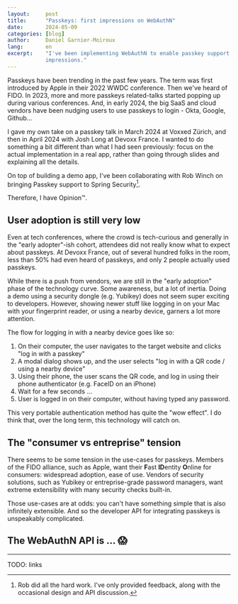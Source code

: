 ```yaml
---
layout:     post
title:      "Passkeys: first impressions on WebAuthN"
date:       2024-05-09
categories: [blog]
author:     Daniel Garnier-Moiroux
lang:       en
excerpt:    "I've been implementing WebAuthN to enable passkey support in web apps, here are a few
            impressions."
---
```


Passkeys have been trending in the past few years. The term was first introduced by Apple in their
2022 WWDC conference. Then we've heard of FIDO. In 2023, more and more passkeys related-talks started
popping up during various conferences. And, in early 2024, the big SaaS and cloud vendors have been
nudging users to use passkeys to login - Okta, Google, Github...

I gave my own take on a passkey talk in March 2024 at Voxxed Zürich, and then in April 2024 with
Josh Long at Devoxx France. I wanted to do something a bit different than what I had seen
previously: focus on the actual implementation in a real app, rather than going through slides and
explaining all the details.

On top of building a demo app, I've been collaborating with Rob Winch on bringing Passkey support to
Spring Security[^1].

Therefore, I have Opinion™.


## User adoption is still very low

Even at tech conferences, where the crowd is tech-curious and generally in the "early adopter"-ish
cohort, attendees did not really know what to expect about passkeys. At Devoxx France, out of
several hundred folks in the room, less than 50% had even heard of passkeys, and only 2 people
actually used passkeys.

While there is a push from vendors, we are still in the "early adoption" phase of the technology
curve. Some awareness, but a lot of inertia. Doing a demo using a security dongle (e.g. Yubikey)
does not seem super exciting to developers. However, showing newer stuff like logging in on your Mac
with your fingerprint reader, or using a nearby device, garners a lot more attention.

The flow for logging in with a nearby device goes like so:

1. On their computer, the user navigates to the target website and clicks "log in with a passkey"
2. A modal dialog shows up, and the user selects "log in with a QR code / using a nearby device"
3. Using their phone, the user scans the QR code, and log in using their phone authenticator (e.g.
   FaceID on an iPhone)
4. Wait for a few seconds ...
5. User is logged in on their computer, without having typed any password.

This very portable authentication method has quite the "wow effect". I do think that, over the long
term, this technology will catch on.


## The "consumer vs entreprise" tension

There seems to be some tension in the use-cases for passkeys. Members of the FIDO alliance, such as
Apple, want their **F**ast **ID**entity **O**nline for consumers: widespread adoption, ease of use.
Vendors of security solutions, such as Yubikey or entreprise-grade password managers, want extreme
extensibility with many security checks built-in.

Those use-cases are at odds: you can't have something simple that is also infinitely extensible. And
so the developer API for integrating passkeys is unspeakably complicated.


## The WebAuthN API is ... 😱️



[^1]: Rob did all the hard work. I've only provided feedback, along with the occasional design and
    API discussion.




---

TODO: links
